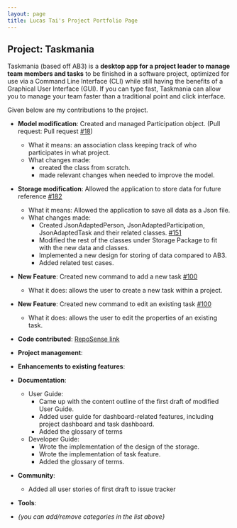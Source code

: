 ```yaml
---
layout: page
title: Lucas Tai's Project Portfolio Page
---
```


## Project: Taskmania

Taskmania (based off AB3) is a **desktop app for a project leader to manage team members and tasks** to be finished in a
 software project, optimized for use via a Command Line Interface (CLI) while still having the benefits of a 
 Graphical User Interface (GUI). If you can type fast, Taskmania can allow you to manage your team faster than 
 a traditional point and click interface.
 
Given below are my contributions to the project.

* **Model modification**: Created and managed Participation object. (Pull request: Pull request [\#18](https://github.com/AY2021S1-CS2103T-W10-3/tp/pull/18))
  * What it means: an association class keeping track of who participates in what project.
  * What changes made: 
    * created the class from scratch.
    * made relevant changes when needed to improve the model.
        
* **Storage modification**: Allowed the application to store data for future reference [\#182](https://github.com/AY2021S1-CS2103T-W10-3/tp/pull/182)
  * What it means: Allowed the application to save all data as a Json file.
  * What changes made:
    * Created JsonAdaptedPerson, JsonAdaptedParticipation, JsonAdaptedTask and their related classes. [\#151](https://github.com/AY2021S1-CS2103T-W10-3/tp/pull/151)
    * Modified the rest of the classes under Storage Package to fit with the new data and classes.
    * Implemented a new design for storing of data compared to AB3.
    * Added related test cases. 
  
* **New Feature**: Created new command to add a new task [\#100](https://github.com/AY2021S1-CS2103T-W10-3/tp/pull/100)
    * What it does: allows the user to create a new task within a project.
    
* **New Feature**: Created new command to edit an existing task [\#100](https://github.com/AY2021S1-CS2103T-W10-3/tp/pull/100)
    * What it does: allows the user to edit the properties of an existing task.

* **Code contributed**: [RepoSense link](https://nus-cs2103-ay2021s1.github.io/tp-dashboard/#breakdown=true&search=&sort=groupTitle&sortWithin=title&since=2020-08-14&timeframe=commit&mergegroup=&groupSelect=groupByRepos&checkedFileTypes=docs~functional-code~test-code~other&tabOpen=true&tabType=authorship&zFR=false&tabAuthor=lucastai98&tabRepo=AY2021S1-CS2103T-W10-3%2Ftp%5Bmaster%5D&authorshipIsMergeGroup=false&authorshipFileTypes=docs~functional-code)

* **Project management**:

* **Enhancements to existing features**:

* **Documentation**:
  * User Guide:
    * Came up with the content outline of the first draft of modified User Guide.
    * Added user guide for dashboard-related features, including project dashboard and task dashboard.
    * Added the glossary of terms
  * Developer Guide:
    * Wrote the implementation of the design of the storage.
    * Wrote the implementation of task feature.
    * Added the glossary of terms.

* **Community**:
  * Added all user stories of first draft to issue tracker

* **Tools**:

* _{you can add/remove categories in the list above}_
